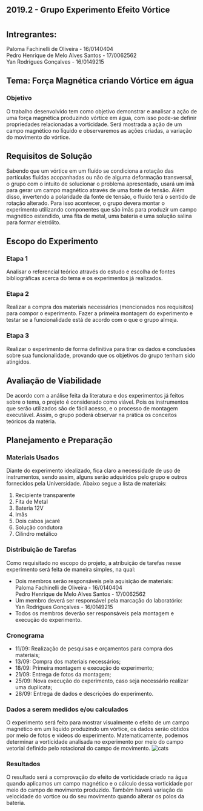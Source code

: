 ## 2019.2 - Grupo Experimento Efeito Vórtice
#
## Intregrantes:
Paloma Fachinelli de Oliveira - 16/0140404 <br />
Pedro Henrique de Melo Alves Santos - 17/0062562 <br />
Yan Rodrigues Gonçalves - 16/0149215

## Tema: Força Magnética criando Vórtice em água
### Objetivo
O trabalho desenvolvido tem como objetivo demonstrar e analisar a ação de uma força magnética produzindo vórtice em água, com isso pode-se definir propriedades relacionadas a vorticidade. Será mostrada a ação de um campo magnético no líquido e observaremos as ações criadas, a variação do movimento do vórtice.

## Requisitos de Solução
Sabendo que um vórtice em um fluído se condiciona a rotação das partículas fluídas acopanhadas ou não de alguma deformação transversal, o grupo com o intuito de solucionar o problema apresentado, usará um imã para gerar um campo magnético através de uma fonte de tensão. Além disso, invertendo a polaridade da fonte de tensão, o fluído terá o sentido de rotação alterado. Para isso acontecer, o grupo devera montar o experimento utilizando componentes que são ímãs para produzir um campo magnético estendido, uma fita de metal, uma bateria e uma solução salina para formar eletrólito.

## Escopo do Experimento 
### Etapa 1
Analisar o referencial teórico através do estudo e escolha de fontes bibliográficas acerca do tema e os experimentos já realizados.
### Etapa 2
Realizar a compra dos materiais necessários (mencionados nos requisitos) para compor o experimento. Fazer a primeira montagem do experimento e testar se a funcionalidade está de acordo com o que o grupo almeja.
### Etapa 3 
Realizar o experimento de forma definitiva para tirar os dados e conclusões sobre sua funcionalidade, provando que os objetivos do grupo tenham sido atingidos.

## Avaliação de Viabilidade 
De acordo com a análise feita da literatura e dos experimentos já feitos sobre o tema, o projeto é considerado como viável. Pois os instrumentos que serão utilizados são de fácil acesso, e o processo de montagem executável. Assim, o grupo poderá observar na prática os conceitos teóricos da matéria. 

## Planejamento e Preparação
### Materiais Usados
Diante do experimento idealizado, fica claro a necessidade de uso de instrumentos, sendo assim, alguns serão adquiridos pelo grupo e outros fornecidos pela Universidade. Abaixo segue a lista de materiais: 
1) Recipiente transparente
2) Fita de Metal
3) Bateria 12V
4) Imãs 
5) Dois cabos jacaré
6) Solução condutora
7) Cilindro metálico  
### Distribuição de Tarefas
Como requisitado no escopo do projeto, a atribuição de tarefas nesse experimento será feita de maneira simples, na qual:
- Dois membros serão responsáveis pela aquisição de materiais:<br />
  Paloma Fachinelli de Oliveira - 16/0140404<br />
  Pedro Henrique de Melo Alves Santos - 17/0062562
- Um membro deverá ser responsável pela marcação do laboratório:<br />
  Yan Rodrigues Gonçalves - 16/0149215 
- Todos os membros deverão ser responsáveis pela montagem e execução do experimento.
### Cronograma
- 11/09: Realização de pesquisas e orçamentos para compra dos materiais;
- 13/09: Compra dos materiais necessários;
- 18/09: Primeira montagem e execução do experimento;
- 21/09: Entrega de fotos da montagem; 
- 25/09: Nova execução do experimento, caso seja necessário realizar uma duplicata; 
- 28/09: Entrega de dados e descrições do experimento.
### Dados a serem medidos e/ou calculados
O experimento será feito para mostrar visualmente o efeito de um campo magnético em um líquido produzindo um vórtice, os dados serão obtidos por meio de fotos e videos do experimento. Matematicamente, podemos determinar a vorticidade analisada no experimento por meio do campo vetorial definido pelo rotacional do campo de movimento.
![cats](https://user-images.githubusercontent.com/29080946/64964641-d6e8dd00-d871-11e9-808f-c7ea4fa4785d.jpg)
### Resultados
O resultado será a comprovação do efeito de vorticidade criado na água quando aplicamos um campo magnético e o cálculo dessa vorticidade por meio do campo de movimento produzido. Também haverá variação da velocidade do vortice ou do seu movimento quando alterar os polos da bateria.


